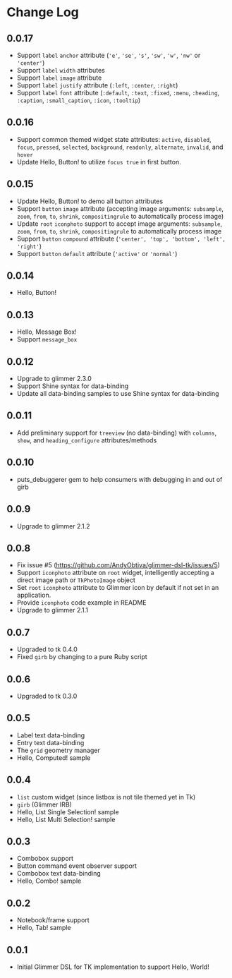 # Change Log

## 0.0.17

- Support `label` `anchor` attribute (`'e'`, `'se'`, `'s'`, `'sw'`, `'w'`, `'nw'` or `'center'`)
- Support `label` `width` attributes
- Support `label` `image` attribute
- Support `label` `justify` attribute (`:left`, `:center`, `:right`)
- Support `label` `font` attribute (`:default`, `:text`, `:fixed`, `:menu`, `:heading`, `:caption`, `:small_caption`, `:icon`, `:tooltip`)

## 0.0.16

- Support common themed widget state attributes: `active`, `disabled`, `focus`, `pressed`, `selected`, `background`, `readonly`, `alternate`, `invalid`, and `hover`
- Update Hello, Button! to utilize `focus true` in first button.

## 0.0.15

- Update Hello, Button! to demo all button attributes
- Support `button` `image` attribute (accepting image arguments: `subsample`, `zoom`, `from`, `to`, `shrink`, `compositingrule` to automatically process image)
- Update `root` `iconphoto` support to accept image arguments: `subsample`, `zoom`, `from`, `to`, `shrink`, `compositingrule` to automatically process image
- Support `button` `compound` attribute (`'center', 'top', 'bottom', 'left', 'right'`)
- Support `button` `default` attribute (`'active'` or `'normal'`)

## 0.0.14

- Hello, Button!

## 0.0.13

- Hello, Message Box!
- Support `message_box`

## 0.0.12

- Upgrade to glimmer 2.3.0
- Support Shine syntax for data-binding
- Update all data-binding samples to use Shine syntax for data-binding

## 0.0.11

- Add preliminary support for `treeview` (no data-binding) with `columns`, `show`, and `heading_configure` attributes/methods

## 0.0.10

- puts_debuggerer gem to help consumers with debugging in and out of girb

## 0.0.9

- Upgrade to glimmer 2.1.2

## 0.0.8

- Fix issue #5 (https://github.com/AndyObtiva/glimmer-dsl-tk/issues/5)
- Support `iconphoto` attribute on `root` widget, intelligently accepting a direct image path or `TkPhotoImage` object
- Set `root` `iconphoto` attribute to Glimmer icon by default if not set in an application.
- Provide `iconphoto` code example in README
- Upgrade to glimmer 2.1.1

## 0.0.7

- Upgraded to tk 0.4.0
- Fixed `girb` by changing to a pure Ruby script

## 0.0.6

- Upgraded to tk 0.3.0

## 0.0.5

- Label text data-binding
- Entry text data-binding
- The `grid` geometry manager
- Hello, Computed! sample

## 0.0.4

- `list` custom widget (since listbox is not tile themed yet in Tk)
- `girb` (Glimmer IRB)
- Hello, List Single Selection! sample
- Hello, List Multi Selection! sample

## 0.0.3

- Combobox support
- Button command event observer support
- Combobox text data-binding
- Hello, Combo! sample

## 0.0.2

- Notebook/frame support
- Hello, Tab! sample

## 0.0.1

- Initial Glimmer DSL for TK implementation to support Hello, World!
